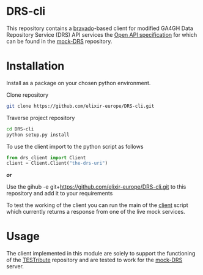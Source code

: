 # DRS-cli
This repository contains a [bravado]-based client for modified GA4GH Data Repository Service (DRS) API services the 
[Open API specification] for which can be found in the [mock-DRS] repository.

# Installation

Install as a package on your chosen python environment.

Clone repository
```bash
git clone https://github.com/elixir-europe/DRS-cli.git
```

Traverse project repository 
```bash
cd DRS-cli
python setup.py install
```

To use the client import to the python script as follows
```python
from drs_client import Client
client = Client.Client("the-drs-uri")
```

**_or_**

Use the gihub -e git+https://github.com/elixir-europe/DRS-cli.git to this repository and add it to your requirements 

To test the working of the client you can run the main of the [client](drs_client/Client.py) script which currently 
returns a response from one of the live mock services.

# Usage

The client implemented in this module are solely to support the functioning of the [TESTribute] repository and are 
tested to work for the [mock-DRS] server.

[TESTribute]:https://github.com/elixir-europe/TEStribute 
[mock-DRS]:https://github.com/elixir-europe/mock-DRS
[bravado]:https://github.com/Yelp/bravado
[Open API specification]:https://github.com/elixir-europe/mock-DRS/blob/master/mock_drs/specs/schema.data_repository_service.cd0186f.openapi.modified.yaml
